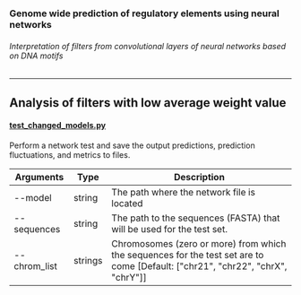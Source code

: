 ### Genome wide prediction of regulatory elements using neural networks
###### Interpretation of filters from convolutional layers of neural networks based on DNA motifs
--------------------------------------------------------------------------------
## Analysis of filters with low average weight value

<a name="test_changed_models.py"/>

<a href=“scripts/test_changed_models.py”><h4>test_changed_models.py</h4></a>

Perform a network test and save the output predictions, prediction fluctuations, and metrics to files.

| Arguments | Type | Description |
| --- | --- | --- |
| --model | string | The path where the network file is located |
| --sequences | string | The path to the sequences (FASTA) that will be used for the test set. |
| --chrom_list | strings | Chromosomes (zero or more) from which the sequences for the test set are to come [Default: ["chr21", "chr22", "chrX", "chrY"]] |

